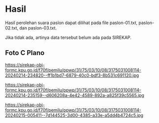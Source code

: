# Hasil

Hasil perolehan suara paslon dapat dilihat pada file paslon-01.txt, paslon-02.txt, dan paslon-03.txt.

Jika tidak ada, artinya data tersebut belum ada pada SIREKAP.

## Foto C Plano

https://sirekap-obj-formc.kpu.go.id/f70f/pemilu/ppwp/31/75/03/10/08/3175031008114-20240214-234820--ff1b1bd7-6879-40c0-bdf3-8b531c691120.jpg

https://sirekap-obj-formc.kpu.go.id/f70f/pemilu/ppwp/31/75/03/10/08/3175031008114-20240214-235159--d606208a-4e42-4589-892a-a825f39c5565.jpg

https://sirekap-obj-formc.kpu.go.id/f70f/pemilu/ppwp/31/75/03/10/08/3175031008114-20240215-005411--7d144525-3d00-4385-a33e-a5dd4b4724c5.jpg
